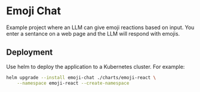 # Emoji Chat
Example project where an LLM can give emoji reactions based on input. You enter a sentance on a web page and the LLM will respond with emojis.

## Deployment

Use helm to deploy the application to a Kubernetes cluster. For example:

```bash
helm upgrade --install emoji-chat ./charts/emoji-react \
    --namespace emoji-react --create-namespace
```
